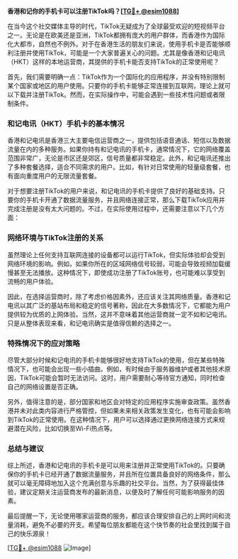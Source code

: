 **香港和记你的手机卡可以注册TikTok吗？[[TG💪+ @esim1088](https://t.me/s/esim1088)]**

在当今这个社交媒体主导的时代，TikTok无疑成为了全球最受欢迎的短视频平台之一。无论是在欧美还是亚洲，TikTok都拥有庞大的用户群体，而香港作为国际化大都市，自然也不例外。对于在香港生活的朋友们来说，使用手机卡是否能够顺利注册并使用TikTok，可能是一个大家普遍关心的问题。尤其是像香港和记电讯（HKT）这样的本地运营商，其提供的手机卡能否支持TikTok的正常使用呢？

首先，我们需要明确一点：TikTok作为一个国际化的应用程序，并没有特别限制某个国家或地区的用户使用。只要你的手机卡能够正常连接到互联网，理论上就可以下载并注册TikTok。然而，在实际操作中，可能会遇到一些技术性问题或者限制条件。

### 和记电讯（HKT）手机卡的基本情况

香港和记电讯是香港三大主要电信运营商之一，提供包括语音通话、短信以及数据流量在内的多种服务。如果你持有和记电讯的手机卡，通常情况下，它的网络覆盖范围非常广，无论是市区还是郊区，信号质量都非常稳定。此外，和记电讯还推出了多种套餐选择，适合不同需求的用户。比如，有针对日常使用的轻量级套餐，也有面向重度用户的无限流量套餐。

对于想要注册TikTok的用户来说，和记电讯的手机卡提供了良好的基础支持。只要你的手机卡开通了数据流量服务，并且网络连接正常，那么下载TikTok应用并完成注册是没有太大问题的。不过，在实际使用过程中，还需要注意以下几个方面：

### 网络环境与TikTok注册的关系

虽然理论上任何支持互联网连接的设备都可以运行TikTok，但实际体验却会受到网络环境的影响。例如，如果你所在的区域网络信号较弱，可能会导致视频加载缓慢甚至无法播放。这种情况下，即使成功注册了TikTok账号，也可能难以享受到流畅的用户体验。

因此，在选择运营商时，除了考虑价格因素外，还应该关注其网络质量。香港和记电讯以其广泛的基站布局和稳定的信号著称，因此在大多数情况下，它都能为用户提供较为优质的上网体验。当然，这并不意味着其他运营商就一定不如和记电讯。只是从整体表现来看，和记电讯确实是值得信赖的选择之一。

### 特殊情况下的应对策略

尽管大部分时候和记电讯的手机卡能够很好地支持TikTok的使用，但在某些特殊情况下，也可能会出现一些小插曲。例如，有时候由于服务器维护或者其他技术原因，TikTok可能会暂时无法访问。这时，用户需要耐心等待官方通知，同时检查自己的网络设置是否正确。

另外，值得注意的是，部分国家和地区会对特定的应用程序实施审查政策。虽然香港并未对此类内容进行严格管控，但如果未来相关政策发生变化，也有可能会影响到TikTok的正常使用。在这种情况下，用户可以选择通过更换网络连接方式来规避潜在风险，比如切换至Wi-Fi热点等。

### 总结与建议

综上所述，香港和记电讯的手机卡是可以用来注册并正常使用TikTok的。只要确保你的手机卡已经开通了数据流量服务，并且所在位置具备良好的网络条件，那么就可以毫无障碍地加入这个充满创意与乐趣的社交平台。当然，为了获得最佳体验，建议定期关注运营商发布的最新消息，以便及时了解任何可能影响服务的因素。

最后提醒一下，无论使用哪家运营商的服务，都应该合理安排自己的上网时间和流量消耗，避免不必要的开支。希望每位朋友都能在这个快节奏的社会里找到属于自己的快乐源泉！

[[TG💪+ @esim1088](https://t.me/s/esim1088) ![Image](https://i.postimg.cc/4NQfJmqS/Snipaste-2025-05-13-00-14-12.png)]